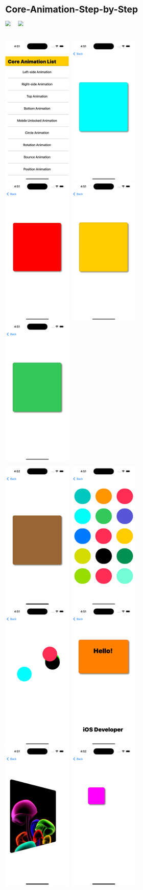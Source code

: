 # Core-Animation-Step-by-Step

![](https://img.shields.io/badge/Supported-iOS16.1%20%7C%20OSX%2016.1-4BC51D.svg?style=flat-square)&nbsp;&nbsp;&nbsp;&nbsp;&nbsp;
![](https://img.shields.io/badge/Swift-5.7.1-orange.svg?style=flat)

<br/>

<img src="./Image sample/0.png" width='200px'>&nbsp;&nbsp;<img src="./Image sample/1.png" width='200px'>&nbsp;&nbsp;<img src="./Image sample/2.png" width='200px'>&nbsp;&nbsp;<img src="./Image sample/3.png" width='200px'>&nbsp;&nbsp;<img src="./Image sample/4.png" width='200px'>
<br/>

<img src="./Image sample/5.png" width='200px'>&nbsp;&nbsp;<img src="./Image sample/6.png" width='200px'>&nbsp;&nbsp;<img src="./Image sample/7.png" width='200px'>&nbsp;&nbsp;<img src="./Image sample/8.png" width='200px'>&nbsp;&nbsp;<img src="./Image sample/9.png" width='200px'>&nbsp;&nbsp;<img src="./Image sample/10.png" width='200px'>
